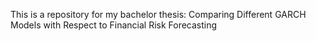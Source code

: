 This is a repository for my bachelor thesis: Comparing Different GARCH Models with Respect to Financial Risk Forecasting
